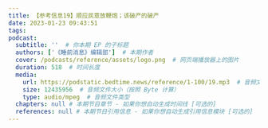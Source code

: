 ```yaml
---
title: 【参考信息19】顺应民意放鞭炮；该破产的破产 
date: 2023-01-23 09:43:51
tags:
podcast:
  subtitle: ''  # 你本期 EP 的子标题
  authors: ['《睡前消息》编辑部']  # 本期作者
  cover: /podcasts/reference/assets/logo.png  # 网页端播放器上的图片
  duration: 518  # 时间长度
  media:
    url: https://podstatic.bedtime.news/reference/1-100/19.mp3  # 音频文件
    size: 12435956  # 音频文件大小（按照 Byte 计算）
    type: audio/mpeg  # 音频文件类型
  chapters: null # 本期节目章节 - 如果你想自动生成时间线 [可选的]
  references: null # 本期节目引用信息 - 如果你想自动生成引用信息模块 [可选的]
---
```

